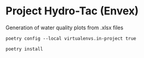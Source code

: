# Project Hydro-Tac (Envex)

Generation of water quality plots from .xlsx files

```
poetry config --local virtualenvs.in-project true
```
```
poetry install
```